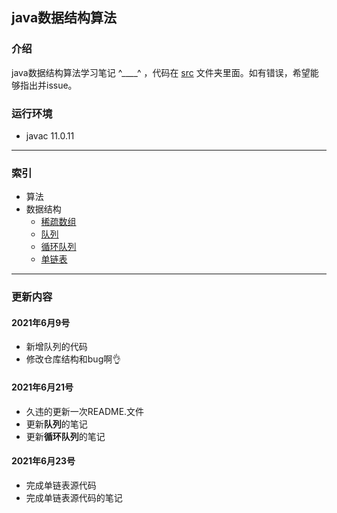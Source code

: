 ## java数据结构算法

### 介绍
java数据结构算法学习笔记 ^____^ ，代码在 [src](src/dataStructure) 文件夹里面。如有错误，希望能够指出并issue。
### 运行环境
* javac 11.0.11

----

### **索引**

* 算法
* 数据结构
  * [稀疏数组](Note/dataStructure/SparseArray.md)
  * [队列](Note/dataStructure/ArrayQueue.md)
  * [循环队列](Note/dataStructure/CircleArrayQueue.md)
  * [单链表](Note/dataStructure/SingLinkList.md)

---
### 更新内容
#### 2021年6月9号
* 新增队列的代码
* 修改仓库结构和bug啊👌

#### 2021年6月21号

* 久违的更新一次README.文件
* 更新**队列**的笔记
* 更新**循环队列**的笔记

#### 2021年6月23号
* 完成单链表源代码
* 完成单链表源代码的笔记
